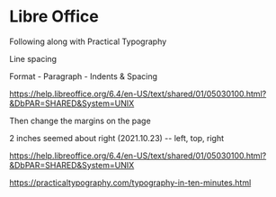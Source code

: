 # Libre Office

Following along with Practical Typography

Line spacing

 Format - Paragraph - Indents & Spacing 


https://help.libreoffice.org/6.4/en-US/text/shared/01/05030100.html?&DbPAR=SHARED&System=UNIX

Then change the margins on the page

2 inches seemed about right (2021.10.23) -- left, top, right

https://help.libreoffice.org/6.4/en-US/text/shared/01/05030100.html?&DbPAR=SHARED&System=UNIX


https://practicaltypography.com/typography-in-ten-minutes.html
